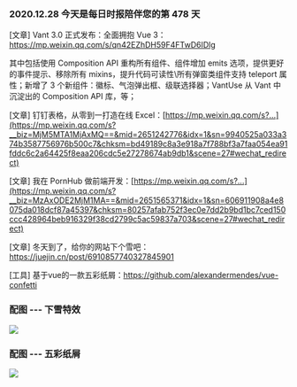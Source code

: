 ### 2020.12.28 今天是每日时报陪伴您的第 478 天

[文章] Vant 3.0 正式发布：全面拥抱 Vue 3：<https://mp.weixin.qq.com/s/qn42EZhDH59F4FTwD6IDlg>

其中包括使用 Composition API 重构所有组件、组件增加 emits 选项，提供更好的事件提示、移除所有 mixins，提升代码可读性\所有弹窗类组件支持 teleport 属性；新增了 3 个新组件：徽标、气泡弹出框、级联选择器；VantUse 从 Vant 中沉淀出的 Composition API 库，等；

[文章] 钉钉表格，从零到一打造在线 Excel：[https://mp.weixin.qq.com/s?...](https://mp.weixin.qq.com/s?__biz=MjM5MTA1MjAxMQ==&mid=2651242776&idx=1&sn=9940525a033a374b3587756976b500c7&chksm=bd49189c8a3e918a7f788bf3a7faa054ea91fddc6c2a64425f8eaa206cdc5e27278674ab9db1&scene=27#wechat_redirect)

[文章] 我在 PornHub 做前端开发：[https://mp.weixin.qq.com/s?...](https://mp.weixin.qq.com/s?__biz=MzAxODE2MjM1MA==&mid=2651565371&idx=1&sn=606911908a4e8075da018dcf87a45397&chksm=80257afab752f3ec0e7dd2b9bd1bc7ced150ccc428964beb916329f38cd2799c5ac59837a703&scene=27#wechat_redirect)

[文章] 冬天到了，给你的网站下个雪吧：<https://juejin.cn/post/6910857740327845901>

[工具] 基于vue的一款五彩纸屑：<https://github.com/alexandermendes/vue-confetti>

### 配图 --- 下雪特效

![](https://p3-juejin.byteimg.com/tos-cn-i-k3u1fbpfcp/130a97cccf9b4ca28b8837f4c2229ee4~tplv-k3u1fbpfcp-watermark.image)

### 配图 --- 五彩纸屑

![](https://github.com/alexandermendes/vue-confetti/raw/master/example.gif)
